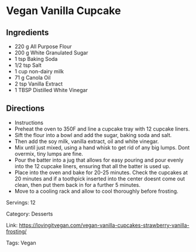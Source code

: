 # Vegan Vanilla Cupcake

## Ingredients

- 220 g All Purpose Flour
- 200 g White Granulated Sugar
- 1 tsp Baking Soda
- 1/2 tsp Salt
- 1 cup non-dairy milk
- 71 g Canola Oil
- 2 tsp Vanilla Extract
- 1 TBSP Distilled White Vinegar

## Directions

- Instructions
- Preheat the oven to 350F and line a cupcake tray with 12 cupcake liners.
- Sift the flour into a bowl and add the sugar, baking soda and salt.
- Then add the soy milk, vanilla extract, oil and white vinegar.
- Mix until just mixed, using a hand whisk to get rid of any big lumps. Dont overmix, tiny lumps are fine.
- Pour the batter into a jug that allows for easy pouring and pour evenly into the 12 cupcake liners, ensuring that all the batter is used up.
- Place into the oven and bake for 20-25 minutes. Check the cupcakes at 20 minutes and if a toothpick inserted into the center doesnt come out clean, then put them back in for a further 5 minutes.
- Move to a cooling rack and allow to cool thoroughly before frosting.

Servings: 12

Category: Desserts

Link: https://lovingitvegan.com/vegan-vanilla-cupcakes-strawberry-vanilla-frosting/

Tags: Vegan

